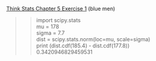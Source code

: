 [Think Stats Chapter 5 Exercise 1](http://greenteapress.com/thinkstats2/html/thinkstats2006.html#toc50) (blue men)

>> import scipy.stats  
>> mu = 178  
>> sigma = 7.7  
>> dist = scipy.stats.norm(loc=mu, scale=sigma)  
>> print (dist.cdf(185.4) - dist.cdf(177.8))  
>> 0.3420946829459531
